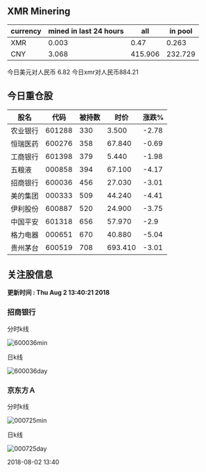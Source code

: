 ## XMR Minering

|currency|mined in last 24 hours|all|in pool|
|---|---|---|---|
|XMR|0.003|0.47|0.263|
|CNY|3.068|415.906|232.729|

今日美元对人民币 6.82	今日xmr对人民币884.21


## 今日重仓股 

|股名|代码|被持数|时价|涨跌%|
|---|---|---|---|---|
|农业银行|601288|330|3.500|-2.78|
|恒瑞医药|600276|358|67.840|-0.69|
|工商银行|601398|379|5.440|-1.98|
|五粮液|000858|394|67.100|-4.17|
|招商银行|600036|456|27.030|-3.01|
|美的集团|000333|509|44.240|-4.41|
|伊利股份|600887|520|24.900|-3.75|
|中国平安|601318|656|57.970|-2.9|
|格力电器|000651|670|40.880|-5.04|
|贵州茅台|600519|708|693.410|-3.01|

## 关注股信息
**更新时间 : Thu Aug  2 13:40:21 2018**
### 招商银行 
分时k线

![600036min](http://image.sinajs.cn/newchart/min/n/sh600036.gif)

日k线

![600036day](http://image.sinajs.cn/newchart/daily/n/sh600036.gif)

### 京东方Ａ 
分时k线

![000725min](http://image.sinajs.cn/newchart/min/n/sz000725.gif)

日k线

![000725day](http://image.sinajs.cn/newchart/daily/n/sz000725.gif)

2018-08-02 13:40